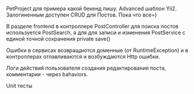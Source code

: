 PetProject для примера какой бекенд пишу.
Advanced шаблон Yii2.
Залогиненным доступен CRUD для Постов. Пока что все=)

В разделе frontend в контроллере PostController для поиска постов используется PostSearch, 
а для для записи и изменения PostService с единой точной сохранения private save()

Ошибки в сервисах возвращаются доменные (от RuntimeException) и в контроллерах отлавливаются и возбуждаются Http ошибки.

Логи действий пользователя создания редактирования поста, комментарии - через bahaviors.

Unit тесты
